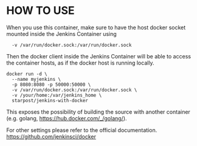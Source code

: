 HOW TO USE
==========

When you use this container, make sure to have the host docker socket mounted inside the Jenkins Container using

```
  -v /var/run/docker.sock:/var/run/docker.sock
```

Then the docker client inside the Jenkins Container will be able to access the container hosts, as if the docker host is running locally.

```
docker run -d \
  --name myjenkins \
  -p 8080:8080 -p 50000:50000 \
  -v /var/run/docker.sock:/var/run/docker.sock \
  -v /your/home:/var/jenkins_home \
  starpost/jenkins-with-docker
```

This exposes the possibility of building the source with another container (e.g. golang, https://hub.docker.com/_/golang/).

For other settings please refer to the official documentation.  https://github.com/jenkinsci/docker


